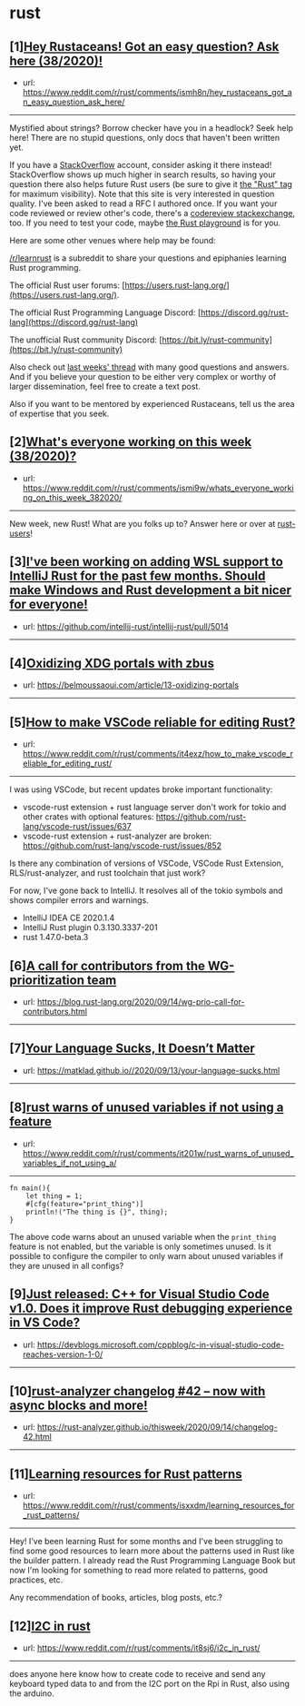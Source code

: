 # rust
## [1][Hey Rustaceans! Got an easy question? Ask here (38/2020)!](https://www.reddit.com/r/rust/comments/ismh8n/hey_rustaceans_got_an_easy_question_ask_here/)
- url: https://www.reddit.com/r/rust/comments/ismh8n/hey_rustaceans_got_an_easy_question_ask_here/
---
Mystified about strings? Borrow checker have you in a headlock? Seek help here! There are no stupid questions, only docs that haven't been written yet.

If you have a [StackOverflow](http://stackoverflow.com/) account, consider asking it there instead! StackOverflow shows up much higher in search results, so having your question there also helps future Rust users (be sure to give it [the "Rust" tag](http://stackoverflow.com/questions/tagged/rust) for maximum visibility). Note that this site is very interested in question quality. I've been asked to read a RFC I authored once. If you want your code reviewed or review other's code, there's a [codereview stackexchange](https://codereview.stackexchange.com/questions/tagged/rust), too. If you need to test your code, maybe [the Rust playground](https://play.rust-lang.org) is for you.

Here are some other venues where help may be found:

[/r/learnrust](https://www.reddit.com/r/learnrust) is a subreddit to share your questions and epiphanies learning Rust programming.

The official Rust user forums: [https://users.rust-lang.org/](https://users.rust-lang.org/).

The official Rust Programming Language Discord: [https://discord.gg/rust-lang](https://discord.gg/rust-lang)

The unofficial Rust community Discord: [https://bit.ly/rust-community](https://bit.ly/rust-community)

Also check out [last weeks' thread](https://reddit.com/r/rust/comments/ioc56i/hey_rustaceans_got_an_easy_question_ask_here/) with many good questions and answers. And if you believe your question to be either very complex or worthy of larger dissemination, feel free to create a text post.

Also if you want to be mentored by experienced Rustaceans, tell us the area of expertise that you seek.
## [2][What's everyone working on this week (38/2020)?](https://www.reddit.com/r/rust/comments/ismi9w/whats_everyone_working_on_this_week_382020/)
- url: https://www.reddit.com/r/rust/comments/ismi9w/whats_everyone_working_on_this_week_382020/
---
New week, new Rust! What are you folks up to? Answer here or over at [rust-users](https://users.rust-lang.org/t/whats-everyone-working-on-this-week-38-2020/48763?u=llogiq)!
## [3][I've been working on adding WSL support to IntelliJ Rust for the past few months. Should make Windows and Rust development a bit nicer for everyone!](https://www.reddit.com/r/rust/comments/it82wo/ive_been_working_on_adding_wsl_support_to/)
- url: https://github.com/intellij-rust/intellij-rust/pull/5014
---

## [4][Oxidizing XDG portals with zbus](https://www.reddit.com/r/rust/comments/it2hij/oxidizing_xdg_portals_with_zbus/)
- url: https://belmoussaoui.com/article/13-oxidizing-portals
---

## [5][How to make VSCode reliable for editing Rust?](https://www.reddit.com/r/rust/comments/it4exz/how_to_make_vscode_reliable_for_editing_rust/)
- url: https://www.reddit.com/r/rust/comments/it4exz/how_to_make_vscode_reliable_for_editing_rust/
---
I was using VSCode, but recent updates broke important functionality:

* vscode-rust extension + rust language server don't work for tokio and other crates with optional features:
  https://github.com/rust-lang/vscode-rust/issues/637
* vscode-rust extension + rust-analyzer are broken:
  https://github.com/rust-lang/vscode-rust/issues/852

Is there any combination of versions of VSCode, VSCode Rust Extension, RLS/rust-analyzer, and rust toolchain that just work?

For now, I've gone back to IntelliJ.  It resolves all of the tokio symbols and shows compiler errors and warnings.
* IntelliJ IDEA CE 2020.1.4
* IntelliJ Rust plugin 0.3.130.3337-201
* rust 1.47.0-beta.3
## [6][A call for contributors from the WG-prioritization team](https://www.reddit.com/r/rust/comments/isvai5/a_call_for_contributors_from_the_wgprioritization/)
- url: https://blog.rust-lang.org/2020/09/14/wg-prio-call-for-contributors.html
---

## [7][Your Language Sucks, It Doesn’t Matter](https://www.reddit.com/r/rust/comments/ismzmm/your_language_sucks_it_doesnt_matter/)
- url: https://matklad.github.io//2020/09/13/your-language-sucks.html
---

## [8][rust warns of unused variables if not using a feature](https://www.reddit.com/r/rust/comments/it201w/rust_warns_of_unused_variables_if_not_using_a/)
- url: https://www.reddit.com/r/rust/comments/it201w/rust_warns_of_unused_variables_if_not_using_a/
---
    fn main(){
        let thing = 1;
        #[cfg(feature="print_thing")]
        println!("The thing is {}", thing);
    }

The above code warns about an unused variable when the `print_thing` feature is not enabled, but the variable is only sometimes unused. Is it possible to configure the compiler to only warn about unused variables if they are unused in all configs?
## [9][Just released: C++ for Visual Studio Code v1.0. Does it improve Rust debugging experience in VS Code?](https://www.reddit.com/r/rust/comments/it3sfy/just_released_c_for_visual_studio_code_v10_does/)
- url: https://devblogs.microsoft.com/cppblog/c-in-visual-studio-code-reaches-version-1-0/
---

## [10][rust-analyzer changelog #42 – now with async blocks and more!](https://www.reddit.com/r/rust/comments/isl3cy/rustanalyzer_changelog_42_now_with_async_blocks/)
- url: https://rust-analyzer.github.io/thisweek/2020/09/14/changelog-42.html
---

## [11][Learning resources for Rust patterns](https://www.reddit.com/r/rust/comments/isxxdm/learning_resources_for_rust_patterns/)
- url: https://www.reddit.com/r/rust/comments/isxxdm/learning_resources_for_rust_patterns/
---
Hey! I've been learning Rust for some months and I've been struggling to find some good resources to learn more about the patterns used in Rust like the builder pattern. I already read the Rust Programming Language Book but now I'm looking for something to read more related to patterns, good practices, etc.

Any recommendation of books, articles, blog posts, etc.?
## [12][I2C in rust](https://www.reddit.com/r/rust/comments/it8sj6/i2c_in_rust/)
- url: https://www.reddit.com/r/rust/comments/it8sj6/i2c_in_rust/
---
does anyone here know how to create code to receive and send any keyboard typed data to and from the I2C port on the Rpi in Rust, also using the arduino.
